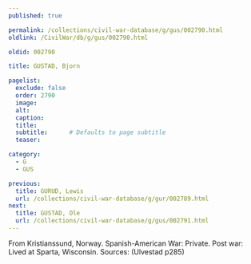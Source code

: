 ```yaml
---
published: true

permalink: /collections/civil-war-database/g/gus/002790.html
oldlink: /CivilWar/db/g/gus/002790.html

oldid: 002790

title: GUSTAD, Bjorn

pagelist:
  exclude: false
  order: 2790
  image: 
  alt:
  caption:
  title:
  subtitle:      # Defaults to page subtitle
  teaser:

category: 
  - G 
  - GUS

previous:
  title: GURUD, Lewis
  url: /collections/civil-war-database/g/gur/002789.html  
next:
  title: GUSTAD, Ole
  url: /collections/civil-war-database/g/gus/002791.html   
---
```

From Kristianssund, Norway. Spanish-American War: Private. Post war: Lived at Sparta, Wisconsin. Sources: (Ulvestad p285)